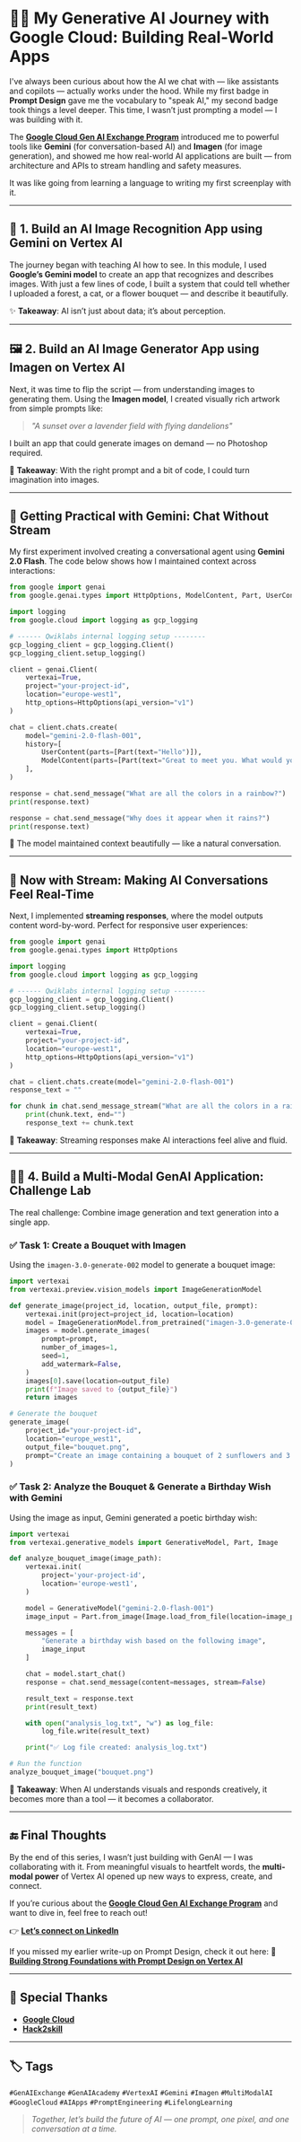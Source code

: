 # 🧠✨ My Generative AI Journey with Google Cloud: Building Real-World Apps

I've always been curious about how the AI we chat with — like assistants and copilots — actually works under the hood. While my first badge in **Prompt Design** gave me the vocabulary to "speak AI," my second badge took things a level deeper. This time, I wasn’t just prompting a model — I was building with it.

The **[Google Cloud Gen AI Exchange Program](https://vision.hack2skill.com/event/genaiexchange?utm_source=hack2skill&utm_medium=homepage)** introduced me to powerful tools like **Gemini** (for conversation-based AI) and **Imagen** (for image generation), and showed me how real-world AI applications are built — from architecture and APIs to stream handling and safety measures.

It was like going from learning a language to writing my first screenplay with it.

---

## 🎯 1. Build an AI Image Recognition App using Gemini on Vertex AI

The journey began with teaching AI how to see. In this module, I used **Google’s Gemini model** to create an app that recognizes and describes images. With just a few lines of code, I built a system that could tell whether I uploaded a forest, a cat, or a flower bouquet — and describe it beautifully.

✨ **Takeaway**: AI isn’t just about data; it’s about perception.

---

## 🖼️ 2. Build an AI Image Generator App using Imagen on Vertex AI

Next, it was time to flip the script — from understanding images to generating them. Using the **Imagen model**, I created visually rich artwork from simple prompts like:

> *"A sunset over a lavender field with flying dandelions"*

I built an app that could generate images on demand — no Photoshop required.

🎨 **Takeaway**: With the right prompt and a bit of code, I could turn imagination into images.

---

## 🔧 Getting Practical with Gemini: Chat Without Stream

My first experiment involved creating a conversational agent using **Gemini 2.0 Flash**. The code below shows how I maintained context across interactions:

```python
from google import genai
from google.genai.types import HttpOptions, ModelContent, Part, UserContent

import logging
from google.cloud import logging as gcp_logging

# ------ Qwiklabs internal logging setup --------
gcp_logging_client = gcp_logging.Client()
gcp_logging_client.setup_logging()

client = genai.Client(
    vertexai=True,
    project="your-project-id",
    location="europe-west1",
    http_options=HttpOptions(api_version="v1")
)

chat = client.chats.create(
    model="gemini-2.0-flash-001",
    history=[
        UserContent(parts=[Part(text="Hello")]),
        ModelContent(parts=[Part(text="Great to meet you. What would you like to know?")]),
    ],
)

response = chat.send_message("What are all the colors in a rainbow?")
print(response.text)

response = chat.send_message("Why does it appear when it rains?")
print(response.text)
```

🌈 The model maintained context beautifully — like a natural conversation.

---

## 🔄 Now with Stream: Making AI Conversations Feel Real-Time

Next, I implemented **streaming responses**, where the model outputs content word-by-word. Perfect for responsive user experiences:

```python
from google import genai
from google.genai.types import HttpOptions

import logging
from google.cloud import logging as gcp_logging

# ------ Qwiklabs internal logging setup --------
gcp_logging_client = gcp_logging.Client()
gcp_logging_client.setup_logging()

client = genai.Client(
    vertexai=True,
    project="your-project-id",
    location="europe-west1",
    http_options=HttpOptions(api_version="v1")
)

chat = client.chats.create(model="gemini-2.0-flash-001")
response_text = ""

for chunk in chat.send_message_stream("What are all the colors in a rainbow?"):
    print(chunk.text, end="")
    response_text += chunk.text
```

🧠 **Takeaway**: Streaming responses make AI interactions feel alive and fluid.

---

## 🧠✨ 4. Build a Multi-Modal GenAI Application: Challenge Lab

The real challenge: Combine image generation and text generation into a single app.

### ✅ Task 1: Create a Bouquet with Imagen

Using the `imagen-3.0-generate-002` model to generate a bouquet image:

```python
import vertexai
from vertexai.preview.vision_models import ImageGenerationModel

def generate_image(project_id, location, output_file, prompt):
    vertexai.init(project=project_id, location=location)
    model = ImageGenerationModel.from_pretrained("imagen-3.0-generate-002")
    images = model.generate_images(
        prompt=prompt,
        number_of_images=1,
        seed=1,
        add_watermark=False,
    )
    images[0].save(location=output_file)
    print(f"Image saved to {output_file}")
    return images

# Generate the bouquet
generate_image(
    project_id="your-project-id",
    location="europe_west1",
    output_file="bouquet.png",
    prompt="Create an image containing a bouquet of 2 sunflowers and 3 roses"
)
```

### ✅ Task 2: Analyze the Bouquet & Generate a Birthday Wish with Gemini

Using the image as input, Gemini generated a poetic birthday wish:

```python
import vertexai 
from vertexai.generative_models import GenerativeModel, Part, Image

def analyze_bouquet_image(image_path):
    vertexai.init(
        project='your-project-id',
        location='europe-west1',
    )

    model = GenerativeModel("gemini-2.0-flash-001")
    image_input = Part.from_image(Image.load_from_file(location=image_path))

    messages = [
        "Generate a birthday wish based on the following image",
        image_input
    ]

    chat = model.start_chat()
    response = chat.send_message(content=messages, stream=False)

    result_text = response.text
    print(result_text)

    with open("analysis_log.txt", "w") as log_file:
        log_file.write(result_text)

    print("✅ Log file created: analysis_log.txt")

# Run the function
analyze_bouquet_image("bouquet.png")
```

🎁 **Takeaway**: When AI understands visuals and responds creatively, it becomes more than a tool — it becomes a collaborator.

---

## 🔚 Final Thoughts

By the end of this series, I wasn’t just building with GenAI — I was collaborating with it. From meaningful visuals to heartfelt words, the **multi-modal power** of Vertex AI opened up new ways to express, create, and connect.

If you’re curious about the **[Google Cloud Gen AI Exchange Program](https://vision.hack2skill.com/event/genaiexchange?utm_source=hack2skill&utm_medium=homepage)** and want to dive in, feel free to reach out!

👉 **[Let’s connect on LinkedIn](https://www.linkedin.com/in/sanjana-nathani-26a42727b/)**

If you missed my earlier write-up on Prompt Design, check it out here:
🔗 **[Building Strong Foundations with Prompt Design on Vertex AI](https://github.com/Sanjana006/GenAI-Academy-Badge-1/blob/main/README.md)**

---

## 🙏 Special Thanks

- **[Google Cloud](https://www.cloudskillsboost.google)**  
- **[Hack2skill](https://vision.hack2skill.com/event/genaiexchange?utm_source=hack2skill&utm_medium=homepage)**  

---

## 🏷️ Tags

`#GenAIExchange` `#GenAIAcademy` `#VertexAI` `#Gemini` `#Imagen` `#MultiModalAI` `#GoogleCloud` `#AIApps` `#PromptEngineering` `#LifelongLearning`

> *Together, let’s build the future of AI — one prompt, one pixel, and one conversation at a time.*
